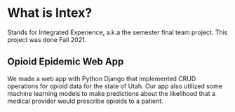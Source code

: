 # What is Intex?
Stands for Integrated Experience, a.k.a the semester final team project. This project was done Fall 2021.

## Opioid Epidemic Web App
We made a web app with Python Django that implemented CRUD operations for opioid data for the state of Utah. Our app also utilized some machine 
learning models to make predictions about the likelihood that a medical provider would prescribe opioids to a patient.
